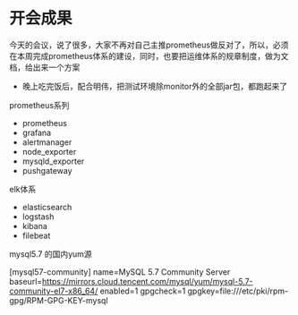 # 开会成果
今天的会议，说了很多，大家不再对自己主推prometheus做反对了，所以，必须在本周完成prometheus体系的建设，同时，也要把运维体系的规章制度，做为文档，给出来一个方案

* 晚上吃完饭后，配合明伟，把测试环境除monitor外的全部jar包，都跑起来了


prometheus系列
* prometheus
* grafana
* alertmanager
* node_exporter
* mysqld_exporter
* pushgateway

elk体系
* elasticsearch
* logstash
* kibana
* filebeat

mysql5.7 的国内yum源

[mysql57-community]
name=MySQL 5.7 Community Server
baseurl=https://mirrors.cloud.tencent.com/mysql/yum/mysql-5.7-community-el7-x86_64/
enabled=1
gpgcheck=1
gpgkey=file:///etc/pki/rpm-gpg/RPM-GPG-KEY-mysql